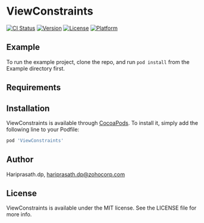 # ViewConstraints

[![CI Status](https://img.shields.io/travis/Hariprasath.dp/ViewConstraints.svg?style=flat)](https://travis-ci.org/Hariprasath.dp/ViewConstraints)
[![Version](https://img.shields.io/cocoapods/v/ViewConstraints.svg?style=flat)](https://cocoapods.org/pods/ViewConstraints)
[![License](https://img.shields.io/cocoapods/l/ViewConstraints.svg?style=flat)](https://cocoapods.org/pods/ViewConstraints)
[![Platform](https://img.shields.io/cocoapods/p/ViewConstraints.svg?style=flat)](https://cocoapods.org/pods/ViewConstraints)

## Example

To run the example project, clone the repo, and run `pod install` from the Example directory first.

## Requirements

## Installation

ViewConstraints is available through [CocoaPods](https://cocoapods.org). To install
it, simply add the following line to your Podfile:

```ruby
pod 'ViewConstraints'
```

## Author

Hariprasath.dp, hariprasath.dp@zohocorp.com

## License

ViewConstraints is available under the MIT license. See the LICENSE file for more info.
